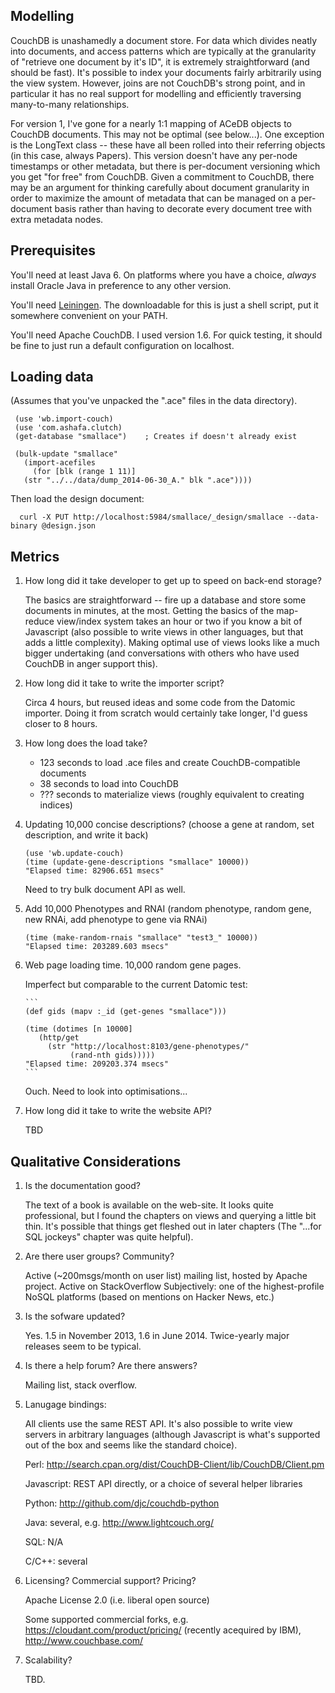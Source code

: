 Modelling
---------

CouchDB is unashamedly a document store.  For data which divides
neatly into documents, and access patterns which are typically at the
granularity of "retrieve one document by it's ID", it is extremely
straightforward (and should be fast).  It's possible to index your
documents fairly arbitrarily using the view system.  However, joins
are not CouchDB's strong point, and in particular it has no real
support for modelling and efficiently traversing many-to-many
relationships.

For version 1, I've gone for a nearly 1:1 mapping of ACeDB objects to
CouchDB documents.  This may not be optimal (see below...).  One exception
is the LongText class -- these have all been rolled into their referring
objects (in this case, always Papers).  This version doesn't have any
per-node timestamps or other metadata, but there is per-document versioning
which you get "for free" from CouchDB.  Given a commitment to CouchDB, there
may be an argument for thinking carefully about document granularity in order
to maximize the amount of metadata that can be managed on a per-document
basis rather than having to decorate every document tree with extra
metadata nodes.


Prerequisites
-------------

You'll need at least Java 6.  On platforms where you have a choice,
*always* install Oracle Java in preference to any other version.

You'll need [Leiningen](http://leiningen.org/).  The downloadable for this is just
a shell script, put it somewhere convenient on your PATH.

You'll need Apache CouchDB.  I used version 1.6.  For quick testing, it should be fine
to just run a default configuration on localhost.

Loading data
-------------

(Assumes that you've unpacked the ".ace" files in the data directory).

     (use 'wb.import-couch)
     (use 'com.ashafa.clutch)
     (get-database "smallace")    ; Creates if doesn't already exist

     (bulk-update "smallace"
       (import-acefiles
         (for [blk (range 1 11)] 
	   (str "../../data/dump_2014-06-30_A." blk ".ace"))))

Then load the design document:

      curl -X PUT http://localhost:5984/smallace/_design/smallace --data-binary @design.json 

Metrics
-------

1. How long did it take developer to get up to speed on back-end storage?

   The basics are straightforward -- fire up a database and store some documents in
   minutes, at the most.  Getting the basics of the map-reduce view/index system takes
   an hour or two if you know a bit of Javascript (also possible to write views in other
   languages, but that adds a little complexity).  Making optimal use of views looks
   like a much bigger undertaking (and conversations with others who have used CouchDB
   in anger support this).

2. How long did it take to write the importer script?

   Circa 4 hours, but reused ideas and some code from the Datomic importer.  Doing it
   from scratch would certainly take longer, I'd guess closer to 8 hours.

3. How long does the load take?

   - 123 seconds to load .ace files and create CouchDB-compatible documents
   - 38 seconds to load into CouchDB
   - ??? seconds to materialize views (roughly equivalent to creating indices)

4. Updating 10,000 concise descriptions? (choose a gene at random, set description, and write it back)

   ```
   (use 'wb.update-couch)
   (time (update-gene-descriptions "smallace" 10000))
   "Elapsed time: 82906.651 msecs"
   ```

   Need to try bulk document API as well.


5. Add 10,000 Phenotypes and RNAI (random phenotype, random gene, new RNAi, add phenotype to gene via RNAi)

   ```
   (time (make-random-rnais "smallace" "test3_" 10000))
   "Elapsed time: 203289.603 msecs"
   ```

6. Web page loading time.   10,000 random gene pages.

   Imperfect but comparable to the current Datomic test:

       ```
       (def gids (mapv :_id (get-genes "smallace")))

       (time (dotimes [n 10000] 
          (http/get 
            (str "http://localhost:8103/gene-phenotypes/" 
                 (rand-nth gids)))))
       "Elapsed time: 209203.374 msecs"
       ```

   Ouch.  Need to look into optimisations...

7. How long did it take to write the website API?

   TBD
     

Qualitative Considerations
--------------------------

1. Is the documentation good?

   The text of a book is available on the web-site.  It looks quite
   professional, but I found the chapters on views and querying a
   little bit thin.  It's possible that things get fleshed out in
   later chapters (The "...for SQL jockeys" chapter was quite
   helpful).

2. Are there user groups?  Community?

   Active (~200msgs/month on user list) mailing list, hosted by Apache project.
   Active on StackOverflow
   Subjectively: one of the highest-profile NoSQL platforms (based on mentions on
   Hacker News, etc.)

3. Is the sofware updated?

   Yes.  1.5 in November 2013, 1.6 in June 2014.  Twice-yearly major releases seem
   to be typical.

4. Is there a help forum?  Are there answers?

   Mailing list, stack overflow.

5. Lanugage bindings:

   All clients use the same REST API.  It's also possible to write view servers
   in arbitrary languages (although Javascript is what's supported out of the box
   and seems like the standard choice).

   Perl: http://search.cpan.org/dist/CouchDB-Client/lib/CouchDB/Client.pm

   Javascript: REST API directly, or a choice of several helper libraries

   Python: http://github.com/djc/couchdb-python

   Java: several, e.g. http://www.lightcouch.org/

   SQL: N/A

   C/C++: several

6. Licensing?  Commercial support?  Pricing?

   Apache License 2.0 (i.e. liberal open source)

   Some supported commercial forks, e.g. https://cloudant.com/product/pricing/ (recently
   acequired by IBM), http://www.couchbase.com/

7. Scalability?

   TBD.
